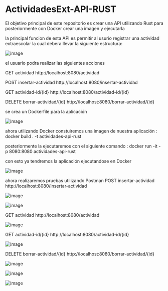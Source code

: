 # ActividadesExt-API-RUST

El objetivo principal de este repositorio es crear una API utilizando Rust para posteriormente con Docker crear una imagen y ejecutarla

la principal funcion de esta API es permitir al usurio registrar una actividad extraescolar la cual debera llevar la siguiente estructura:

![image](https://github.com/user-attachments/assets/ee31afc2-0db6-4904-8d19-1482287bcc0a)

el usuario podra realizar las siguientes acciones

GET actividad
http://localhost:8080/actividad

POST insertar-actividad
http://localhost:8080/insertar-actividad

GET actividad-id/{id}
http://localhost:8080/actividad-id/{id}

DELETE borrar-actividad/{id}
http://localhost:8080/borrar-actividad/{id}

se crea un Dockerfile para la aplicación

![image](https://github.com/user-attachments/assets/3313ef8e-8a00-4fac-9f77-b7a0d8a04d9e)

ahora utilizando Docker constuiremos una imagen de nuestra aplicación : docker build . -t actividades-api-rust

posteriormente la ejecutaremos con el siguiente comando : docker run -it -p 8080:8080 actividades-api-rust

con esto ya tendremos la aplicación ejecutandose en Docker

![image](https://github.com/user-attachments/assets/e0b94d5a-caf0-4ebb-8bc9-2a7425347819)

ahora realizaremos pruebas utilizando Postman
POST insertar-actividad
http://localhost:8080/insertar-actividad

![image](https://github.com/user-attachments/assets/3090b6ec-d5ca-4207-9378-814c175a0619)

![image](https://github.com/user-attachments/assets/83725a76-3171-4e93-9a5c-5bdbcc1a48d3)


GET actividad
http://localhost:8080/actividad

![image](https://github.com/user-attachments/assets/d6cfd413-4f9e-43d2-867c-eaea8d95590b)

GET actividad-id/{id}
http://localhost:8080/actividad-id/{id}

![image](https://github.com/user-attachments/assets/75a2f96b-b9a0-4cd0-8cd5-3955b3f403d2)


DELETE borrar-actividad/{id}
http://localhost:8080/borrar-actividad/{id}

![image](https://github.com/user-attachments/assets/a9d34ec1-4456-4824-959d-203ae7a06c66)

![image](https://github.com/user-attachments/assets/8299484f-7641-4d04-b959-d2f614909a97)

![image](https://github.com/user-attachments/assets/9e0375d3-15a8-448f-929d-68e649284f36)

